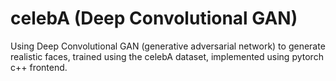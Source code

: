 # celebA (Deep Convolutional GAN)
Using Deep Convolutional GAN (generative adversarial network) to generate realistic faces, trained using the celebA dataset, implemented using pytorch c++ frontend.
